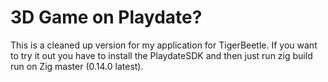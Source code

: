 # 3D Game on Playdate?
This is a cleaned up version for my application for TigerBeetle. If you want to try it out you have to install the PlaydateSDK and then just run zig build run on Zig master (0.14.0 latest).